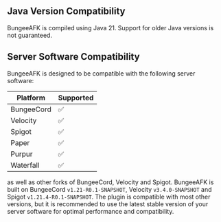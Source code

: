 ## Java Version Compatibility
BungeeAFK is compiled using Java 21. Support for older Java versions is not guaranteed.

## Server Software Compatibility
BungeeAFK is designed to be compatible with the following server software:

| Platform   | Supported |
|------------|-----------|
| BungeeCord | ✅         |
| Velocity   | ✅         |
| Spigot     | ✅         |
| Paper      | ✅         |
| Purpur     | ✅         |
| Waterfall  | ✅         |

as well as other forks of BungeeCord, Velocity and Spigot.
BungeeAFK is built on BungeeCord `v1.21-R0.1-SNAPSHOT`, Velocity `v3.4.0-SNAPSHOT` and Spigot `v1.21.4-R0.1-SNAPSHOT`.
The plugin is compatible with most other versions, but it is recommended to use the latest stable version of your server software for optimal performance and compatibility.

